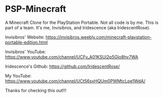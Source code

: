 # PSP-Minecraft
A Minecraft Clone for the PlayStation Portable.
Not all code is by me.
This is part of a team. It's me, Invisibros, and Iridescence (aka IridescentRose).

Invisibros' Website: https://invisibros.weebly.com/minecraft-playstation-portable-edition.html

Invisibros' YouTube: https://www.youtube.com/channel/UCFv_A01KSUi2p5GIo8hv7WA

Iridescence's Github: https://github.com/IridescentRose/

My YouTube: https://www.youtube.com/channel/UCt56sxHQUm0PWMtcLpe1WdA/


Thanks for checking this out!!!
